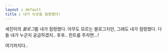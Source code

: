 ```yaml
---
layout : default
title : 내가 이곳을 점령했다!
---
```

세진이의 *블로그*를 내가 점령했다. 아무도 모르는 블로그지만, 그래도 내가 점령했다.
다들 내가 누군지 궁금하겠지.. 후후..
힌트를 주자면...!

여기까지다..
